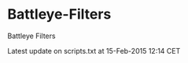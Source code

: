 Battleye-Filters
================

Battleye Filters

Latest update on scripts.txt at 15-Feb-2015 12:14 CET
